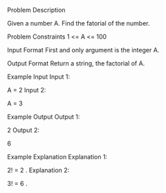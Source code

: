 Problem Description

Given a number A. Find the fatorial of the number.



Problem Constraints
1 <= A <= 100



Input Format
First and only argument is the integer A.



Output Format
Return a string, the factorial of A.



Example Input
Input 1:

A = 2
Input 2:

A = 3


Example Output
Output 1:

 2
Output 2:

 6


Example Explanation
Explanation 1:

2! = 2 .
Explanation 2:

3! = 6 .



